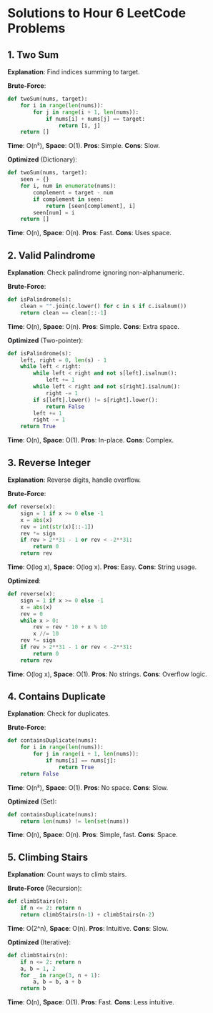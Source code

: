 # Solutions to Hour 6 LeetCode Problems

## 1. Two Sum
**Explanation**: Find indices summing to target.

**Brute-Force**:
```python
def twoSum(nums, target):
    for i in range(len(nums)):
        for j in range(i + 1, len(nums)):
            if nums[i] + nums[j] == target:
                return [i, j]
    return []
```
**Time**: O(n²), **Space**: O(1). **Pros**: Simple. **Cons**: Slow.

**Optimized** (Dictionary):
```python
def twoSum(nums, target):
    seen = {}
    for i, num in enumerate(nums):
        complement = target - num
        if complement in seen:
            return [seen[complement], i]
        seen[num] = i
    return []
```
**Time**: O(n), **Space**: O(n). **Pros**: Fast. **Cons**: Uses space.

## 2. Valid Palindrome
**Explanation**: Check palindrome ignoring non-alphanumeric.

**Brute-Force**:
```python
def isPalindrome(s):
    clean = "".join(c.lower() for c in s if c.isalnum())
    return clean == clean[::-1]
```
**Time**: O(n), **Space**: O(n). **Pros**: Simple. **Cons**: Extra space.

**Optimized** (Two-pointer):
```python
def isPalindrome(s):
    left, right = 0, len(s) - 1
    while left < right:
        while left < right and not s[left].isalnum():
            left += 1
        while left < right and not s[right].isalnum():
            right -= 1
        if s[left].lower() != s[right].lower():
            return False
        left += 1
        right -= 1
    return True
```
**Time**: O(n), **Space**: O(1). **Pros**: In-place. **Cons**: Complex.

## 3. Reverse Integer
**Explanation**: Reverse digits, handle overflow.

**Brute-Force**:
```python
def reverse(x):
    sign = 1 if x >= 0 else -1
    x = abs(x)
    rev = int(str(x)[::-1])
    rev *= sign
    if rev > 2**31 - 1 or rev < -2**31:
        return 0
    return rev
```
**Time**: O(log x), **Space**: O(log x). **Pros**: Easy. **Cons**: String usage.

**Optimized**:
```python
def reverse(x):
    sign = 1 if x >= 0 else -1
    x = abs(x)
    rev = 0
    while x > 0:
        rev = rev * 10 + x % 10
        x //= 10
    rev *= sign
    if rev > 2**31 - 1 or rev < -2**31:
        return 0
    return rev
```
**Time**: O(log x), **Space**: O(1). **Pros**: No strings. **Cons**: Overflow logic.

## 4. Contains Duplicate
**Explanation**: Check for duplicates.

**Brute-Force**:
```python
def containsDuplicate(nums):
    for i in range(len(nums)):
        for j in range(i + 1, len(nums)):
            if nums[i] == nums[j]:
                return True
    return False
```
**Time**: O(n²), **Space**: O(1). **Pros**: No space. **Cons**: Slow.

**Optimized** (Set):
```python
def containsDuplicate(nums):
    return len(nums) != len(set(nums))
```
**Time**: O(n), **Space**: O(n). **Pros**: Simple, fast. **Cons**: Space.

## 5. Climbing Stairs
**Explanation**: Count ways to climb stairs.

**Brute-Force** (Recursion):
```python
def climbStairs(n):
    if n <= 2: return n
    return climbStairs(n-1) + climbStairs(n-2)
```
**Time**: O(2^n), **Space**: O(n). **Pros**: Intuitive. **Cons**: Slow.

**Optimized** (Iterative):
```python
def climbStairs(n):
    if n <= 2: return n
    a, b = 1, 2
    for _ in range(3, n + 1):
        a, b = b, a + b
    return b
```
**Time**: O(n), **Space**: O(1). **Pros**: Fast. **Cons**: Less intuitive.
